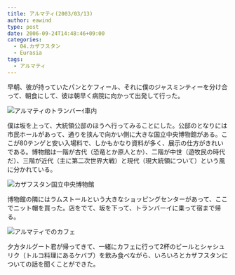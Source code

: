 ```yaml
---
title: アルマティ(2003/03/13)
author: eawind
type: post
date: 2006-09-24T14:48:46+09:00
categories:
  - 04.カザフスタン
  - Eurasia
tags:
  - アルマティ
---
```

早朝、彼が持っていたパンとケフィール、それに僕のジャスミンティーを分け合って、朝食にして、彼は朝早く病院に向かって出発して行った。

![アルマティのトランバーｲ車内](/img/wp/2006/09/200303130724221.jpg)

僕は坂を上って、大統領公邸のほうへ行ってみることにした。公邸のとなりには市民ホールがあって、通りを挟んで向かい側に大きな国立中央博物館がある。ここが80テンゲと安い入場料で、しかもかなり資料が多く、展示の仕方がきれいである。博物館は一階が古代（恐竜とか原人とか）、二階が中世（遊牧民の時代だ）、三階が近代（主に第二次世界大戦）と現代（現大統領について）という風に分かれている。

![カザフスタン国立中央博物館](/img/wp/2006/09/200303130952141.jpg)

博物館の隣にはラムストールという大きなショッピングセンターがあって、ここでニット帽を買った。店をでて、坂を下って、トランバーイに乗って宿まで帰る。

![アルマティでのカフェ](/img/wp/2006/09/200303131720281.jpg)

夕方タルグート君が帰ってきて、一緒にカフェに行って2杯のビールとシャシュリク（トルコ料理にあるケバブ）を飲み食べながら、いろいろとカザフスタンについての話を聞くことができた。
